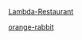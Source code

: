 
[Lambda-Restaurant](https://Siarhei-Chaptsau.github.io/Lambda-Restaurant/)

[orange-rabbit](https://github.com/Siarhei-Chaptsau/orange-rabbit/)

